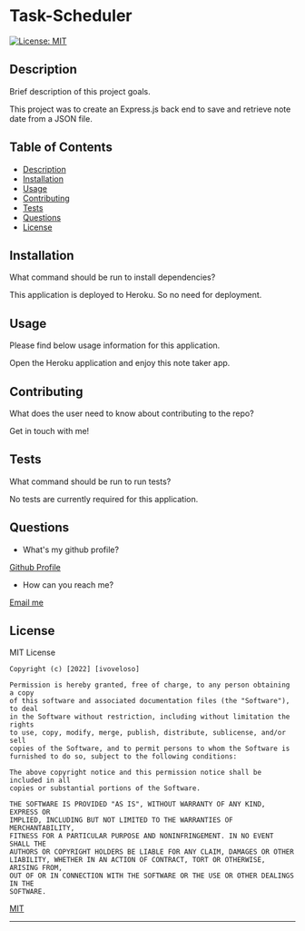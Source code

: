 # Task-Scheduler

  [![License: MIT](https://img.shields.io/badge/License-MIT-yellow.svg)](https://opensource.org/licenses/MIT)

  ## Description
  
  Brief description of this project goals.
  
  This project was to create an Express.js back end to save and retrieve note date from a JSON file.
  
  ## Table of Contents
  
  - [Description](#description) 
  - [Installation](#installation)
  - [Usage](#usage)
  - [Contributing](#contributing)
  - [Tests](#tests)
  - [Questions](#questions)
  - [License](#license)
  
  ## Installation
  
  What command should be run to install dependencies?

  This application is deployed to Heroku. So no need for deployment.
  
  ## Usage

  Please find below usage information for this application.

  Open the Heroku application and enjoy this note taker app.

  ## Contributing

  What does the user need to know about contributing to the repo?

  Get in touch with me!
  
  ## Tests
  
  What command should be run to run tests?

  No tests are currently required for this application.

  ## Questions

  - What's my github profile?

  [Github Profile](https://github.com/ivoveloso)

  - How can you reach me?

  [Email me](https://mailto:ivo@email.com)

  ## License
  
  MIT License

    Copyright (c) [2022] [ivoveloso]
    
    Permission is hereby granted, free of charge, to any person obtaining a copy
    of this software and associated documentation files (the "Software"), to deal
    in the Software without restriction, including without limitation the rights
    to use, copy, modify, merge, publish, distribute, sublicense, and/or sell
    copies of the Software, and to permit persons to whom the Software is
    furnished to do so, subject to the following conditions:
    
    The above copyright notice and this permission notice shall be included in all
    copies or substantial portions of the Software.
    
    THE SOFTWARE IS PROVIDED "AS IS", WITHOUT WARRANTY OF ANY KIND, EXPRESS OR
    IMPLIED, INCLUDING BUT NOT LIMITED TO THE WARRANTIES OF MERCHANTABILITY,
    FITNESS FOR A PARTICULAR PURPOSE AND NONINFRINGEMENT. IN NO EVENT SHALL THE
    AUTHORS OR COPYRIGHT HOLDERS BE LIABLE FOR ANY CLAIM, DAMAGES OR OTHER
    LIABILITY, WHETHER IN AN ACTION OF CONTRACT, TORT OR OTHERWISE, ARISING FROM,
    OUT OF OR IN CONNECTION WITH THE SOFTWARE OR THE USE OR OTHER DEALINGS IN THE
    SOFTWARE.
  [MIT](https://choosealicense.com/licenses/mit/)

  ---


